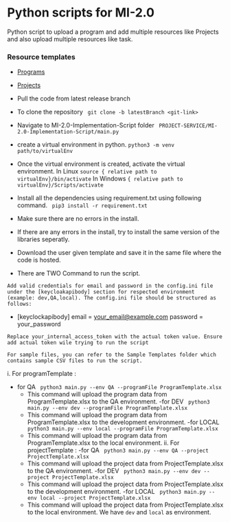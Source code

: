 # Python scripts for MI-2.0

Python script to upload a program and add multiple resources like Projects and also upload multiple resources like task.

### Resource templates

-   [Programs](https://github.com/ELEVATE-Project/project-service/raw/refs/heads/main/MI-2.0-Implementation-Script/Sample%20Templates/ProgramTemplate.xlsx)
-   [Projects](https://github.com/ELEVATE-Project/project-service/raw/refs/heads/main/MI-2.0-Implementation-Script/Sample%20Templates/ProjectTemplate.xlsx)

-   Pull the code from latest release branch
-   To clone the repository
    ` git clone -b latestBranch <git-link>`
-   Navigate to MI-2.0-Implementation-Script folder
    ` PROJECT-SERVICE/MI-2.0-Implementation-Script/main.py`
-   create a virtual environment in python.
    `python3 -m venv path/to/virtualEnv`
-   Once the virtual environment is created, activate the virtual environment.
    In Linux
    `source { relative path to virtualEnv}/bin/activate`
    In Windows
    `{ relative path to virtualEnv}/Scripts/activate`
-   Install all the dependencies using requirement.txt using following command.
    ` pip3 install -r requirement.txt`
-   Make sure there are no errors in the install.
-   If there are any errors in the install, try to install the same version of the libraries seperatly.
-   Download the user given template and save it in the same file where the code is hosted.
-   There are TWO Command to run the script.

`Add valid credentials for email and password in the config.ini file under the [keycloakapibody] section for respected environment (example: dev,QA,local). The config.ini file should be structured as follows:`

-   [keyclockapibody]
    email = your_email@example.com
    password = your_password

`Replace your_internal_access_token with the actual token value. Ensure add actual token wile trying to run the script`

`For sample files, you can refer to the Sample Templates folder which contains sample CSV files to run the script.`

i. For programTemplate :

-   for QA
    ` python3 main.py --env QA --programFile ProgramTemplate.xlsx`
    -   This command will upload the program data from ProgramTemplate.xlsx to the QA environment.
        -for DEV
        ` python3 main.py --env dev --programFile ProgramTemplate.xlsx`
    -   This command will upload the program data from ProgramTemplate.xlsx to the development environment.
        -for LOCAL
        ` python3 main.py --env local --programFile ProgramTemplate.xlsx`
    -   This command will upload the program data from ProgramTemplate.xlsx to the local environment.
        ii. For projectTemplate :
        -for QA
        ` python3 main.py --env QA --project ProjectTemplate.xlsx`
    -   This command will upload the project data from ProjectTemplate.xlsx to the QA environment.
        -for DEV
        ` python3 main.py --env dev --project ProjectTemplate.xlsx`
    -   This command will upload the project data from ProjectTemplate.xlsx to the development environment.
        -for LOCAL
        ` python3 main.py --env local --project ProjectTemplate.xlsx`
    -   This command will upload the project data from ProjectTemplate.xlsx to the local environment.
        We have `dev` and `local` as environment.

